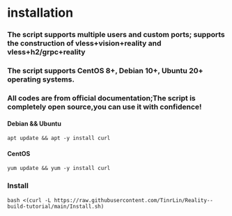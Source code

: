 # **installation**
### The script supports multiple users and custom ports; supports the construction of vless+vision+reality and vless+h2/grpc+reality
### The script supports CentOS 8+, Debian 10+, Ubuntu 20+ operating systems.
### All codes are from official documentation;The script is completely open source,you can use it with confidence!
#### Debian && Ubuntu
```
apt update && apt -y install curl
```
#### CentOS
```
yum update && yum -y install curl
```
### Install
```
bash <(curl -L https://raw.githubusercontent.com/TinrLin/Reality--build-tutorial/main/Install.sh)
```
